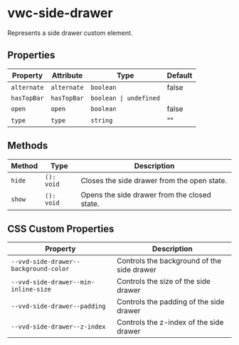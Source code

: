# vwc-side-drawer

Represents a side drawer custom element.

## Properties

| Property    | Attribute   | Type                   | Default |
|-------------|-------------|------------------------|---------|
| `alternate` | `alternate` | `boolean`              | false   |
| `hasTopBar` | `hasTopBar` | `boolean \| undefined` |         |
| `open`      | `open`      | `boolean`              | false   |
| `type`      | `type`      | `string`               | ""      |

## Methods

| Method                 | Type                        | Description                                  |
|------------------------|-----------------------------|----------------------------------------------|
| `hide`                 | `(): void`                  | Closes the side drawer from the open state.  |
| `show`                 | `(): void`                  | Opens the side drawer from the closed state. |


## CSS Custom Properties

| Property                              | Description                                |
|---------------------------------------|--------------------------------------------|
| `--vvd-side-drawer--background-color` | Controls the background of the side drawer |
| `--vvd-side-drawer--min-inline-size`  | Controls the size of the side drawer       |
| `--vvd-side-drawer--padding`          | Controls the padding of the side drawer    |
| `--vvd-side-drawer--z-index`          | Controls the z-index of the side drawer    |
